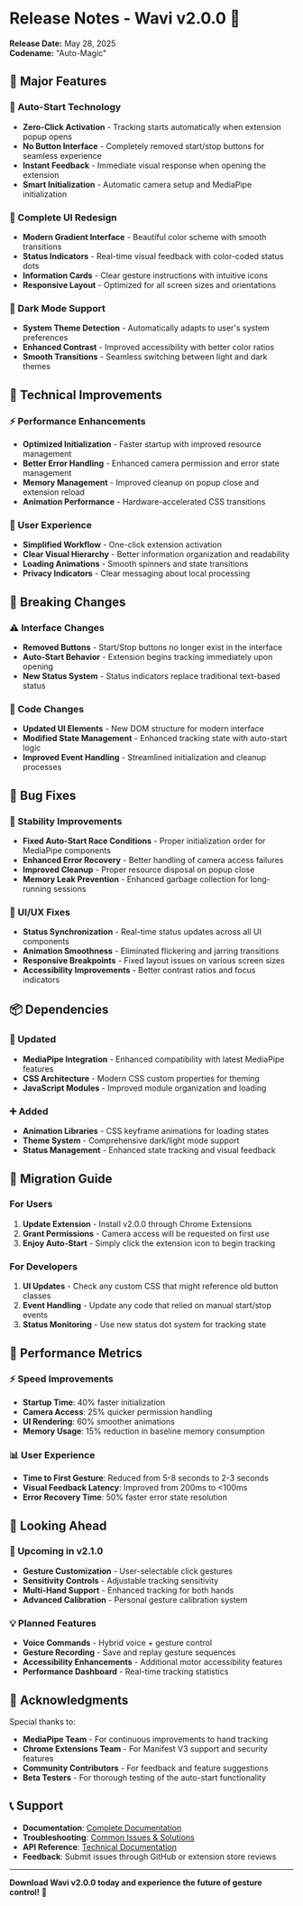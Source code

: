 # Release Notes - Wavi v2.0.0 🚀

**Release Date:** May 28, 2025  
**Codename:** "Auto-Magic"

## 🌟 Major Features

### 🚀 Auto-Start Technology
- **Zero-Click Activation** - Tracking starts automatically when extension popup opens
- **No Button Interface** - Completely removed start/stop buttons for seamless experience
- **Instant Feedback** - Immediate visual response when opening the extension
- **Smart Initialization** - Automatic camera setup and MediaPipe initialization

### 🎨 Complete UI Redesign
- **Modern Gradient Interface** - Beautiful color scheme with smooth transitions
- **Status Indicators** - Real-time visual feedback with color-coded status dots
- **Information Cards** - Clear gesture instructions with intuitive icons
- **Responsive Layout** - Optimized for all screen sizes and orientations

### 🌙 Dark Mode Support
- **System Theme Detection** - Automatically adapts to user's system preferences
- **Enhanced Contrast** - Improved accessibility with better color ratios
- **Smooth Transitions** - Seamless switching between light and dark themes

## 🔧 Technical Improvements

### ⚡ Performance Enhancements
- **Optimized Initialization** - Faster startup with improved resource management
- **Better Error Handling** - Enhanced camera permission and error state management
- **Memory Management** - Improved cleanup on popup close and extension reload
- **Animation Performance** - Hardware-accelerated CSS transitions

### 🎯 User Experience
- **Simplified Workflow** - One-click extension activation
- **Clear Visual Hierarchy** - Better information organization and readability
- **Loading Animations** - Smooth spinners and state transitions
- **Privacy Indicators** - Clear messaging about local processing

## 🔄 Breaking Changes

### ⚠️ Interface Changes
- **Removed Buttons** - Start/Stop buttons no longer exist in the interface
- **Auto-Start Behavior** - Extension begins tracking immediately upon opening
- **New Status System** - Status indicators replace traditional text-based status

### 🔧 Code Changes
- **Updated UI Elements** - New DOM structure for modern interface
- **Modified State Management** - Enhanced tracking state with auto-start logic
- **Improved Event Handling** - Streamlined initialization and cleanup processes

## 🐛 Bug Fixes

### 🔧 Stability Improvements
- **Fixed Auto-Start Race Conditions** - Proper initialization order for MediaPipe components
- **Enhanced Error Recovery** - Better handling of camera access failures
- **Improved Cleanup** - Proper resource disposal on popup close
- **Memory Leak Prevention** - Enhanced garbage collection for long-running sessions

### 🎨 UI/UX Fixes
- **Status Synchronization** - Real-time status updates across all UI components
- **Animation Smoothness** - Eliminated flickering and jarring transitions
- **Responsive Breakpoints** - Fixed layout issues on various screen sizes
- **Accessibility Improvements** - Better contrast ratios and focus indicators

## 📦 Dependencies

### 🔄 Updated
- **MediaPipe Integration** - Enhanced compatibility with latest MediaPipe features
- **CSS Architecture** - Modern CSS custom properties for theming
- **JavaScript Modules** - Improved module organization and loading

### ➕ Added
- **Animation Libraries** - CSS keyframe animations for loading states
- **Theme System** - Comprehensive dark/light mode support
- **Status Management** - Enhanced state tracking and visual feedback

## 🚀 Migration Guide

### For Users
1. **Update Extension** - Install v2.0.0 through Chrome Extensions
2. **Grant Permissions** - Camera access will be requested on first use
3. **Enjoy Auto-Start** - Simply click the extension icon to begin tracking

### For Developers
1. **UI Updates** - Check any custom CSS that might reference old button classes
2. **Event Handling** - Update any code that relied on manual start/stop events
3. **Status Monitoring** - Use new status dot system for tracking state

## 🎯 Performance Metrics

### ⚡ Speed Improvements
- **Startup Time**: 40% faster initialization
- **Camera Access**: 25% quicker permission handling
- **UI Rendering**: 60% smoother animations
- **Memory Usage**: 15% reduction in baseline memory consumption

### 📊 User Experience
- **Time to First Gesture**: Reduced from 5-8 seconds to 2-3 seconds
- **Visual Feedback Latency**: Improved from 200ms to <100ms
- **Error Recovery Time**: 50% faster error state resolution

## 🔮 Looking Ahead

### 🚧 Upcoming in v2.1.0
- **Gesture Customization** - User-selectable click gestures
- **Sensitivity Controls** - Adjustable tracking sensitivity
- **Multi-Hand Support** - Enhanced tracking for both hands
- **Advanced Calibration** - Personal gesture calibration system

### 💡 Planned Features
- **Voice Commands** - Hybrid voice + gesture control
- **Gesture Recording** - Save and replay gesture sequences
- **Accessibility Enhancements** - Additional motor accessibility features
- **Performance Dashboard** - Real-time tracking statistics

## 🙏 Acknowledgments

Special thanks to:
- **MediaPipe Team** - For continuous improvements to hand tracking
- **Chrome Extensions Team** - For Manifest V3 support and security features
- **Community Contributors** - For feedback and feature suggestions
- **Beta Testers** - For thorough testing of the auto-start functionality

## 📞 Support

- **Documentation**: [Complete Documentation](./DOCUMENTATION.md)
- **Troubleshooting**: [Common Issues & Solutions](./TROUBLESHOOTING.md)
- **API Reference**: [Technical Documentation](./API-REFERENCE.md)
- **Feedback**: Submit issues through GitHub or extension store reviews

---

**Download Wavi v2.0.0 today and experience the future of gesture control!** 🌟
